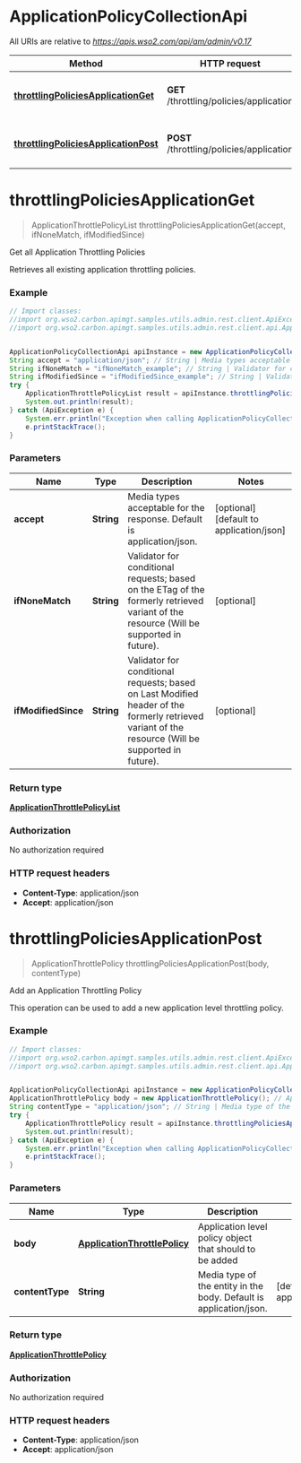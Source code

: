 # ApplicationPolicyCollectionApi

All URIs are relative to *https://apis.wso2.com/api/am/admin/v0.17*

Method | HTTP request | Description
------------- | ------------- | -------------
[**throttlingPoliciesApplicationGet**](ApplicationPolicyCollectionApi.md#throttlingPoliciesApplicationGet) | **GET** /throttling/policies/application | Get all Application Throttling Policies
[**throttlingPoliciesApplicationPost**](ApplicationPolicyCollectionApi.md#throttlingPoliciesApplicationPost) | **POST** /throttling/policies/application | Add an Application Throttling Policy


<a name="throttlingPoliciesApplicationGet"></a>
# **throttlingPoliciesApplicationGet**
> ApplicationThrottlePolicyList throttlingPoliciesApplicationGet(accept, ifNoneMatch, ifModifiedSince)

Get all Application Throttling Policies

Retrieves all existing application throttling policies. 

### Example
```java
// Import classes:
//import org.wso2.carbon.apimgt.samples.utils.admin.rest.client.ApiException;
//import org.wso2.carbon.apimgt.samples.utils.admin.rest.client.api.ApplicationPolicyCollectionApi;


ApplicationPolicyCollectionApi apiInstance = new ApplicationPolicyCollectionApi();
String accept = "application/json"; // String | Media types acceptable for the response. Default is application/json. 
String ifNoneMatch = "ifNoneMatch_example"; // String | Validator for conditional requests; based on the ETag of the formerly retrieved variant of the resource (Will be supported in future). 
String ifModifiedSince = "ifModifiedSince_example"; // String | Validator for conditional requests; based on Last Modified header of the formerly retrieved variant of the resource (Will be supported in future). 
try {
    ApplicationThrottlePolicyList result = apiInstance.throttlingPoliciesApplicationGet(accept, ifNoneMatch, ifModifiedSince);
    System.out.println(result);
} catch (ApiException e) {
    System.err.println("Exception when calling ApplicationPolicyCollectionApi#throttlingPoliciesApplicationGet");
    e.printStackTrace();
}
```

### Parameters

Name | Type | Description  | Notes
------------- | ------------- | ------------- | -------------
 **accept** | **String**| Media types acceptable for the response. Default is application/json.  | [optional] [default to application/json]
 **ifNoneMatch** | **String**| Validator for conditional requests; based on the ETag of the formerly retrieved variant of the resource (Will be supported in future).  | [optional]
 **ifModifiedSince** | **String**| Validator for conditional requests; based on Last Modified header of the formerly retrieved variant of the resource (Will be supported in future).  | [optional]

### Return type

[**ApplicationThrottlePolicyList**](ApplicationThrottlePolicyList.md)

### Authorization

No authorization required

### HTTP request headers

 - **Content-Type**: application/json
 - **Accept**: application/json

<a name="throttlingPoliciesApplicationPost"></a>
# **throttlingPoliciesApplicationPost**
> ApplicationThrottlePolicy throttlingPoliciesApplicationPost(body, contentType)

Add an Application Throttling Policy

This operation can be used to add a new application level throttling policy. 

### Example
```java
// Import classes:
//import org.wso2.carbon.apimgt.samples.utils.admin.rest.client.ApiException;
//import org.wso2.carbon.apimgt.samples.utils.admin.rest.client.api.ApplicationPolicyCollectionApi;


ApplicationPolicyCollectionApi apiInstance = new ApplicationPolicyCollectionApi();
ApplicationThrottlePolicy body = new ApplicationThrottlePolicy(); // ApplicationThrottlePolicy | Application level policy object that should to be added 
String contentType = "application/json"; // String | Media type of the entity in the body. Default is application/json. 
try {
    ApplicationThrottlePolicy result = apiInstance.throttlingPoliciesApplicationPost(body, contentType);
    System.out.println(result);
} catch (ApiException e) {
    System.err.println("Exception when calling ApplicationPolicyCollectionApi#throttlingPoliciesApplicationPost");
    e.printStackTrace();
}
```

### Parameters

Name | Type | Description  | Notes
------------- | ------------- | ------------- | -------------
 **body** | [**ApplicationThrottlePolicy**](ApplicationThrottlePolicy.md)| Application level policy object that should to be added  |
 **contentType** | **String**| Media type of the entity in the body. Default is application/json.  | [default to application/json]

### Return type

[**ApplicationThrottlePolicy**](ApplicationThrottlePolicy.md)

### Authorization

No authorization required

### HTTP request headers

 - **Content-Type**: application/json
 - **Accept**: application/json

